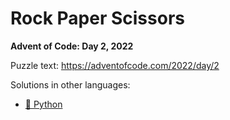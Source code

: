 # Rock Paper Scissors

**Advent of Code: Day 2, 2022**

Puzzle text: <https://adventofcode.com/2022/day/2>

Solutions in other languages:

- [🐍 Python](../../../../python/2022/02_rock_paper_scissors/README.md)
